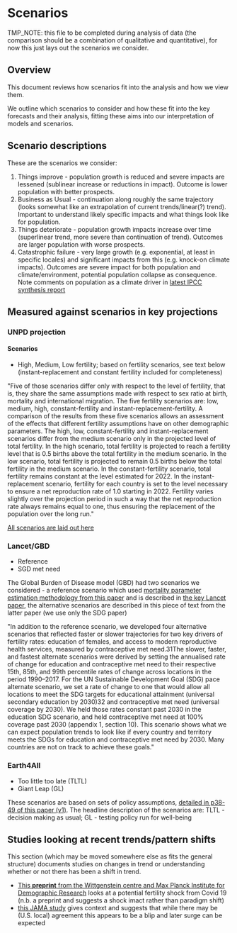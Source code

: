 # Scenarios

TMP_NOTE: this file to be completed during analysis of data (the comparison should be a combination of qualitative and quantitative), for now this just lays out the scenarios we consider.

## Overview

This document reviews how scenarios fit into the analysis and how we view them.

We outline which scenarios to consider and how these fit into the key forecasts and their analysis, fitting these aims into our interpretation of models and scenarios.

## Scenario descriptions

These are the scenarios we consider:

1. Things improve - population growth is reduced and severe impacts are lessened (sublinear increase or reductions in impact). Outcome is lower population with better prospects.
2. Business as Usual - continuation along roughly the same trajectory (looks somewhat like an extrapolation of current trends/linear(?) trend). Important to understand likely specific impacts and what things look like for population.
3. Things deteriorate - population growth impacts increase over time (superlinear trend, more severe than continuation of trend). Outcomes are larger population with worse prospects.
4. Catastrophic failure - very large growth (e.g. exponential, at least in specific locales) and significant impacts from this (e.g. knock-on climate impacts). Outcomes are severe impact for both population and climate/environment, potential population collapse as consequence. Note comments on population as a climate driver in [latest IPCC synthesis report](https://www.ipcc.ch/report/ar6/syr/downloads/report/IPCC_AR6_SYR_LongerReport.pdf)

## Measured against scenarios in key projections

### UNPD projection

#### Scenarios

- High, Medium, Low fertility; based on fertility scenarios, see text below (instant-replacement and constant fertility included for completeness)
  
"Five of those scenarios differ only with respect to the level of fertility, that is, they share the same assumptions made with respect to sex ratio at birth, mortality and international migration. The five fertility scenarios are: low, medium, high, constant-fertility and instant-replacement-fertility. A comparison of the results from these five scenarios allows an assessment of the effects that different fertility assumptions have on other demographic parameters. The high, low, constant-fertility and instant-replacement scenarios differ from the medium scenario only in the projected level of total fertility. In the high scenario, total fertility is projected to reach a fertility level that is 0.5 births above the total fertility in the medium scenario. In the low scenario, total fertility is projected to remain 0.5 births below the total fertility in the medium scenario. In the constant-fertility scenario, total fertility remains constant at the level estimated for 2022. In the instant-replacement scenario, fertility for each country is set to the level necessary to ensure a net reproduction rate of 1.0 starting in 2022. Fertility varies slightly over the projection period in such a way that the net reproduction rate always remains equal to one, thus ensuring the replacement of the population over the long run."

[All scenarios are laid out here](https://population.un.org/wpp/DefinitionOfProjectionScenarios)


### Lancet/GBD

- Reference
- SGD met need

The Global Burden of Disease model (GBD) had two scenarios we considered - a reference scenario which used [mortality parameter estimation methodology from this paper](https://www.thelancet.com/journals/lancet/article/PIIS0140-6736%2818%2931694-5/fulltext) and is described in [the key Lancet paper](https://www.thelancet.com/journals/lancet/article/PIIS0140-6736%2820%2930677-2/fulltext), the alternative scenarios are described in this piece of text from the latter paper (we use only the SDG paper)

"In addition to the reference scenario, we developed four alternative scenarios that reflected faster or slower trajectories for two key drivers of fertility rates: education of females, and access to modern reproductive health services, measured by contraceptive met need.31The slower, faster, and fastest alternate scenarios were derived by setting the annualised rate of change for education and contraceptive met need to their respective 15th, 85th, and 99th percentile rates of change across locations in the period 1990–2017. For the UN Sustainable Development Goal (SDG) pace alternate scenario, we set a rate of change to one that would allow all locations to meet the SDG targets for educational attainment (universal secondary education by 2030)32
and contraceptive met need (universal coverage by 2030).
We held those rates constant past 2030 in the education SDG scenario, and held contraceptive met need at 100% coverage past 2030 (appendix 1, section 10). This scenario shows what we can expect population trends to look like if every country and territory meets the SDGs for education and contraceptive met need by 2030. Many countries are not on track to achieve these goals."


### Earth4All

- Too little too late (TLTL)
- Giant Leap (GL)

These scenarios are based on sets of policy assumptions, [detailed in p38-49 of this paper (v1)](https://eartharxiv.org/repository/view/5111/). The headline description of the scenarios are: TLTL - decision making as usual; GL - testing policy run for well-being



## Studies looking at recent trends/pattern shifts

This section (which may be moved somewhere else as fits the general structure) documents studies on changes in trend or understanding whether or not there has been a shift in trend.

- [This **preprint** from the Wittgenstein centre and Max Planck Institute for Demographic Research](https://osf.io/preprints/socarxiv/mvy62) looks at a potential fertility shock from Covid 19 (n.b. a preprint and suggests a shock imact rather than paradigm shift)
- [this JAMA study](https://pubmed.ncbi.nlm.nih.gov/34081139/) gives context and suggests that while there may be (U.S. local) agreement this appears to be a blip and later surge can be expected
